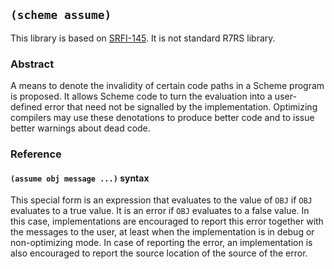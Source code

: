 
## `(scheme assume)`

This library is based on
[SRFI-145](https://srfi.schemers.org/srfi-145/).  It is not standard
R7RS library.

### Abstract

A means to denote the invalidity of certain code paths in a Scheme
program is proposed. It allows Scheme code to turn the evaluation into
a user-defined error that need not be signalled by the
implementation. Optimizing compilers may use these denotations to
produce better code and to issue better warnings about dead code.

### Reference

#### `(assume obj message ...)` syntax

This special form is an expression that evaluates to the value of
`OBJ` if `OBJ` evaluates to a true value. It is an error if `OBJ`
evaluates to a false value. In this case, implementations are
encouraged to report this error together with the messages to the
user, at least when the implementation is in debug or non-optimizing
mode. In case of reporting the error, an implementation is also
encouraged to report the source location of the source of the error.
